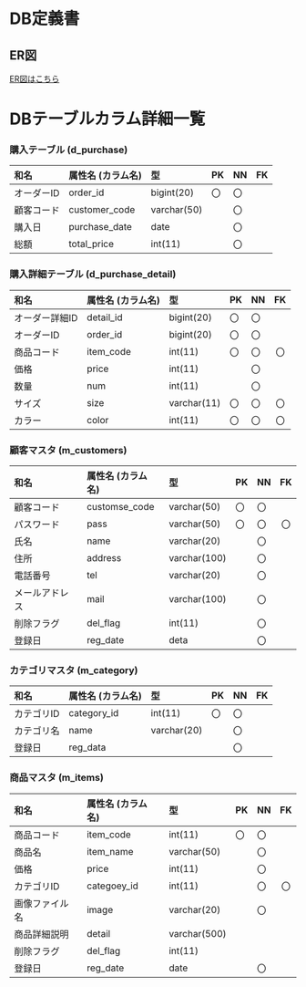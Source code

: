 # DB定義書
## ER図
[ER図はこちら](https://github.com/Aso2001379/2021sys-desing/blob/main/kadai23.md "ER図はこちら")

# DBテーブルカラム詳細一覧

### 購入テーブル (d_purchase)
|和名|属性名 (カラム名)|型|PK|NN|FK|
|:---|:--------|:-------|:--|:--|:--:|
|オーダーID|order_id|bigint(20)|〇|〇||
|顧客コード|customer_code|varchar(50)||〇||
|購入日|purchase_date|date||〇||
|総額|total_price|int(11)||〇||

### 購入詳細テーブル (d_purchase_detail)
|和名|属性名 (カラム名)|型|PK|NN|FK|
|:------|:--|:--|:--|:--|:--:|
|オーダー詳細ID|detail_id|bigint(20)|〇|〇||
|オーダーID|order_id|bigint(20) |〇|〇||
|商品コード|item_code|int(11)|〇|〇|〇|
|価格|price|int(11) ||〇||
|数量|num|int(11)||〇||
|サイズ|size|varchar(11)|〇|〇|〇|
|カラー|color|int(11)|〇|〇|〇|
### 顧客マスタ (m_customers)
|和名|属性名 (カラム名)|型|PK|NN|FK|
|:------|:--|:--|:--|:--|:--:|
|顧客コード|customse_code|varchar(50)|〇|〇||
|パスワード|pass|varchar(50)|〇|〇|〇|
|氏名|name|varchar(20)||〇||
|住所|address|varchar(100)||〇||
|電話番号|tel|varchar(20)||〇||
|メールアドレス|mail|varchar(100)||〇||
|削除フラグ|del_flag|int(11)||〇||
|登録日|reg_date|deta||〇||




### カテゴリマスタ (m_category)
|和名|属性名 (カラム名)|型|PK|NN|FK|
|:------|:--|:--|:--|:--|:--:|
|カテゴリID|category_id|int(11)|〇|〇||
|カテゴリ名|name|varchar(20)||〇||
|登録日|reg_data|||〇||

### 商品マスタ (m_items)
|和名|属性名 (カラム名)|型|PK|NN|FK|
|:------|:--|:--|:--|:--|:--:|
|商品コード|item_code|int(11)|〇|〇||
|商品名|item_name|varchar(50)||〇||
|価格|price|int(11)||〇||
|カテゴリID|categoey_id|int(11)||〇|〇|
|画像ファイル名|image|varchar(20)||〇||
|商品詳細説明|detail|varchar(500)||||
|削除フラグ|del_flag|int(11)||||
|登録日|reg_date|date||〇||

